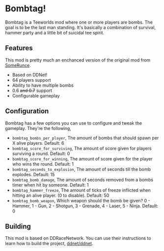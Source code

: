 # Bombtag!
Bombtag is a Teeworlds mod where one or more players are bombs. The goal is to be the last man standing. It's basically a combination of survival, hammer party and a little bit of suicidal tee spirit.

## Features
This mod is pretty much an enchanced version of the original mod from [SomeRunce](https://www.teeworlds.com/forum/viewtopic.php?id=3965).

- Based on DDNet!
- 64 players support
- Ability to have multiple bombs
- 0.6 ~~and 0.7~~ support
- Configurable gameplay

## Configuration
Bombtag has a few options you can use to configure and tweak the gameplay. They're the following,

- `bombtag_bombs_per_player`, The amount of bombs that should spawn per X alive players. Default: 6
- `bombtag_score_for_surviving`, The amount of score given for players surviving a round. Default: 0
- `bombtag_score_for_winning`, The amount of score given for the player who wins the round. Default: 1
- `bombtag_seconds_to_explosion`, The amount of seconds till the bomb explodes. Default: 15
- `bombtag_bomb_damage`, The amount of seconds removed from a bombs timer when hit by someone. Default: 1
- `bombtag_hammer_freeze`, The amount of ticks of freeze inflicted when hitting an alive player. (0 to disable). Default: 50
- `bombtag_bomb_weapon`, Which weapon should the bomb be given? 0 - Hammer, 1 - Gun, 2 - Shotgun, 3 - Grenade, 4 - Laser, 5 - Ninja. Default: 0

## Building
This mod is based on DDRaceNetwork. You can use their instructions to learn how to build the project, [ddnet/ddnet](https://github.com/ddnet/ddnet).
